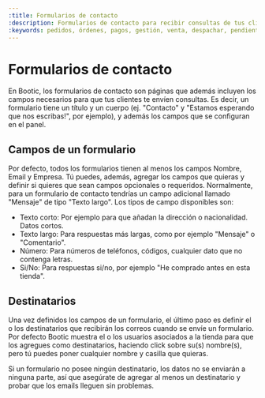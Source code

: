 ```yaml
---
:title: Formularios de contacto
:description: Formularios de contacto para recibir consultas de tus clientes.
:keywords: pedidos, órdenes, pagos, gestión, venta, despachar, pendiente, cerrada
---
```


# Formularios de contacto

En Bootic, los formularios de contacto son páginas que además incluyen los campos necesarios para que tus clientes te envíen consultas. Es decir, un formulario tiene un título y un cuerpo (ej. "Contacto" y "Estamos esperando que nos escribas!", por ejemplo), y además los campos que se configuran en el panel.

## Campos de un formulario

Por defecto, todos los formularios tienen al menos los campos Nombre, Email y Empresa. Tú puedes, además, agregar los campos que quieras y definir si quieres que sean campos opcionales o requeridos. Normalmente, para un formulario de contacto tendrías un campo adicional llamado "Mensaje" de tipo "Texto largo". Los tipos de campo disponibles son:

 - Texto corto: Por ejemplo para que añadan la dirección o nacionalidad. Datos cortos.
 - Texto largo: Para respuestas más largas, como por ejemplo "Mensaje" o "Comentario".
 - Número: Para números de teléfonos, códigos, cualquier dato que no contenga letras.
 - Si/No: Para respuestas si/no, por ejemplo "He comprado antes en esta tienda".

## Destinatarios

Una vez definidos los campos de un formulario, el último paso es definir el o los destinatarios que recibirán los correos cuando se envíe un formulario. Por defecto Bootic muestra el o los usuarios asociados a la tienda para que los agregues como destinatarios, haciendo click sobre su(s) nombre(s), pero tú puedes poner cualquier nombre y casilla que quieras.

<div class="note tip">
Si un formulario no posee ningún destinatario, los datos no se enviarán a ninguna parte, así que asegúrate de agregar al menos un destinatario y probar que los emails lleguen sin problemas.</div>
